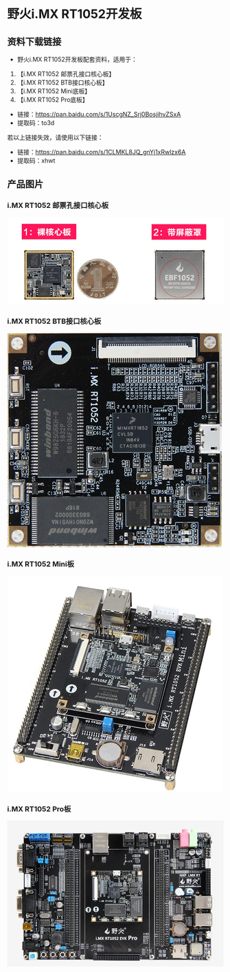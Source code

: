 [](ebf_i.mx-rt1052)

# 野火i.MX RT1052开发板

## 资料下载链接
* 野火i.MX RT1052开发板配套资料，适用于：

1. 【i.MX RT1052 邮票孔接口核心板】
2. 【i.MX RT1052 BTB接口核心板】
3. 【i.MX RT1052 Mini底板】
4. 【i.MX RT1052 Pro底板】
   
* 链接：<https://pan.baidu.com/s/1UscgNZ_Srj0BosjihvZSxA> 
* 提取码：to3d 

若以上链接失效，请使用以下链接：
* 链接：<https://pan.baidu.com/s/1CLMKL8JQ_gnYj1xRwlzx6A> 
* 提取码：xhwt 




## 产品图片

### i.MX RT1052 邮票孔接口核心板
![i.MX RT1052 S1邮票孔接口核心板](../images/imxrt/rt1052/imxrt1052_s1.jpg)

### i.MX RT1052 BTB接口核心板
![i.MX RT1052 BTB接口核心板](../images/imxrt/rt1052/imxrt1052_b1.jpg)

### i.MX RT1052 Mini板
![i.MX RT1052 Mini板](../images/imxrt/rt1052/imxrt1052_mini.jpg)

### i.MX RT1052 Pro板
![i.MX RT1052 Pro底板](../images/imxrt/rt1052/imxrt1052_pro.jpg)
